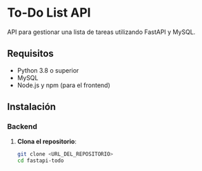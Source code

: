 # To-Do List API

API para gestionar una lista de tareas utilizando FastAPI y MySQL.

## Requisitos

- Python 3.8 o superior
- MySQL
- Node.js y npm (para el frontend)

## Instalación

### Backend

1. **Clona el repositorio**:

   ```bash
   git clone <URL_DEL_REPOSITORIO>
   cd fastapi-todo
   ```
